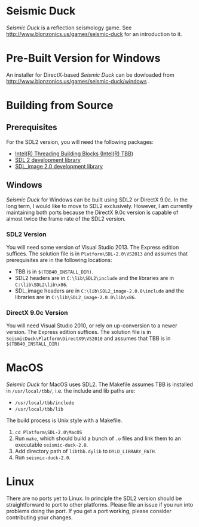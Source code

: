 Seismic Duck
============

_Seismic Duck_ is a reflection seismology game.  See
http://www.blonzonics.us/games/seismic-duck for an introduction to it.

Pre-Built Version for Windows
=============================

An installer for DirectX-based _Seismic Duck_ can be dowloaded from
http://www.blonzonics.us/games/seismic-duck/windows .

Building from Source
====================

Prerequisites
-------------
For the SDL2 version, you will need the following packages:
* [Intel(R) Threading Building Blocks (Intel(R) TBB)](https://www.threadingbuildingblocks.org/download)
* [SDL 2 development library](http://www.libsdl.org/download-2.0.php)
* [SDL_image 2.0 development library](http://www.libsdl.org/projects/SDL_image)

Windows
-------

_Seismic Duck_ for Windows can be built using SDL2 or DirectX 9.0c.  In the long term,
I would like to move to SDL2 exclusively.  However, I am currently maintaining
both ports because the DirectX 9.0c version is capable of almost twice the
frame rate of the SDL2 version.

### SDL2 Version

You will need some version of Visual Studio 2013.  The Express edition suffices.
The solution file is in `Platform\SDL-2.0\VS2013` and
assumes that prerequisites are in the following locations:
* TBB is in `$(TBB40_INSTALL_DIR)`.
* SDL2 headers are in `C:\lib\SDL2\include` and the libraries
  are in `C:\lib\SDL2\lib\x86`.
* SDL_image headers are in `C:\lib\SDL2_image-2.0.0\include` and the libraries are in `C:\lib\SDL2_image-2.0.0\lib\x86`.

### DirectX 9.0c Version

You will need Visual Studio 2010, or rely on up-conversion to a newer version.
The Express edition suffices.
The solution file is in `SeismicDuck\Platform\DirectX9\VS2010` and
assumes that TBB is in `$(TBB40_INSTALL_DIR)`

MacOS
=====

_Seismic Duck_ for MacOS uses SDL2.
The Makefile assumes TBB is installed in `/usr/local/tbb/`, i.e. the include 
and lib paths are:
* `/usr/local/tbb/include`
* `/usr/local/tbb/lib`

The build process is Unix style with a Makefile.

1.  `cd Platform\SDL-2.0\MacOS`
2.  Run `make`, which should build a bunch of `.o` files and link them to an executable `seismic-duck-2.0`.
3.  Add directory path of `libtbb.dylib` to `DYLD_LIBRARY_PATH`.
4.  Run `seismic-duck-2.0`.

Linux
=====

There are no ports yet to Linux.  In principle the SDL2 version should
be straightforward to port to other platforms.  Please file an issue if you run
into problems doing the port.  If you get a port working, please consider
contributing your changes.
